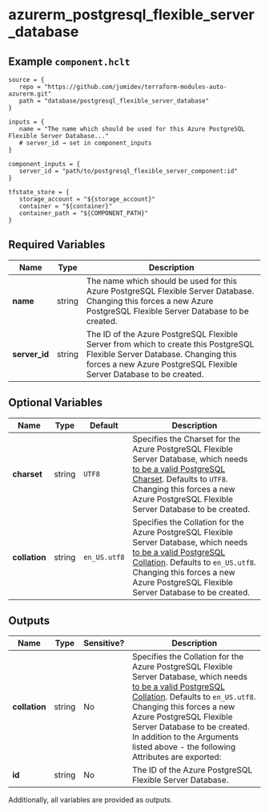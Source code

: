 # azurerm_postgresql_flexible_server_database



## Example `component.hclt`

```hcl
source = {
   repo = "https://github.com/jumidev/terraform-modules-auto-azurerm.git"   
   path = "database/postgresql_flexible_server_database"   
}

inputs = {
   name = "The name which should be used for this Azure PostgreSQL Flexible Server Database..."   
   # server_id → set in component_inputs
}

component_inputs = {
   server_id = "path/to/postgresql_flexible_server_component:id"   
}

tfstate_store = {
   storage_account = "${storage_account}"   
   container = "${container}"   
   container_path = "${COMPONENT_PATH}"   
}

```

## Required Variables

| Name | Type |  Description |
| ---- | --------- |  ----------- |
| **name** | string |  The name which should be used for this Azure PostgreSQL Flexible Server Database. Changing this forces a new Azure PostgreSQL Flexible Server Database to be created. | 
| **server_id** | string |  The ID of the Azure PostgreSQL Flexible Server from which to create this PostgreSQL Flexible Server Database. Changing this forces a new Azure PostgreSQL Flexible Server Database to be created. | 

## Optional Variables

| Name | Type |  Default  |  Description |
| ---- | --------- |  ----------- | ----------- |
| **charset** | string |  `UTF8`  |  Specifies the Charset for the Azure PostgreSQL Flexible Server Database, which needs [to be a valid PostgreSQL Charset](https://www.postgresql.org/docs/current/static/multibyte.html). Defaults to `UTF8`. Changing this forces a new Azure PostgreSQL Flexible Server Database to be created. | 
| **collation** | string |  `en_US.utf8`  |  Specifies the Collation for the Azure PostgreSQL Flexible Server Database, which needs [to be a valid PostgreSQL Collation](https://www.postgresql.org/docs/current/static/collation.html). Defaults to `en_US.utf8`. Changing this forces a new Azure PostgreSQL Flexible Server Database to be created. | 



## Outputs

| Name | Type | Sensitive? | Description |
| ---- | ---- | --------- | --------- |
| **collation** | string | No  | Specifies the Collation for the Azure PostgreSQL Flexible Server Database, which needs [to be a valid PostgreSQL Collation](https://www.postgresql.org/docs/current/static/collation.html). Defaults to `en_US.utf8`. Changing this forces a new Azure PostgreSQL Flexible Server Database to be created. In addition to the Arguments listed above - the following Attributes are exported: | 
| **id** | string | No  | The ID of the Azure PostgreSQL Flexible Server Database. | 

Additionally, all variables are provided as outputs.
